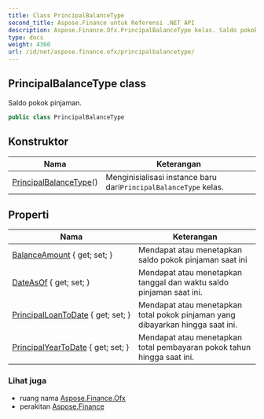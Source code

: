 ```yaml
---
title: Class PrincipalBalanceType
second_title: Aspose.Finance untuk Referensi .NET API
description: Aspose.Finance.Ofx.PrincipalBalanceType kelas. Saldo pokok pinjaman.
type: docs
weight: 4360
url: /id/net/aspose.finance.ofx/principalbalancetype/
---
```

## PrincipalBalanceType class

Saldo pokok pinjaman.

```csharp
public class PrincipalBalanceType
```

## Konstruktor

| Nama | Keterangan |
| --- | --- |
| [PrincipalBalanceType](principalbalancetype/)() | Menginisialisasi instance baru dari`PrincipalBalanceType` kelas. |

## Properti

| Nama | Keterangan |
| --- | --- |
| [BalanceAmount](../../aspose.finance.ofx/principalbalancetype/balanceamount/) { get; set; } | Mendapat atau menetapkan saldo pokok pinjaman saat ini |
| [DateAsOf](../../aspose.finance.ofx/principalbalancetype/dateasof/) { get; set; } | Mendapat atau menetapkan tanggal dan waktu saldo pinjaman saat ini. |
| [PrincipalLoanToDate](../../aspose.finance.ofx/principalbalancetype/principalloantodate/) { get; set; } | Mendapat atau menetapkan total pokok pinjaman yang dibayarkan hingga saat ini. |
| [PrincipalYearToDate](../../aspose.finance.ofx/principalbalancetype/principalyeartodate/) { get; set; } | Mendapat atau menetapkan total pembayaran pokok tahun hingga saat ini. |

### Lihat juga

* ruang nama [Aspose.Finance.Ofx](../../aspose.finance.ofx/)
* perakitan [Aspose.Finance](../../)


